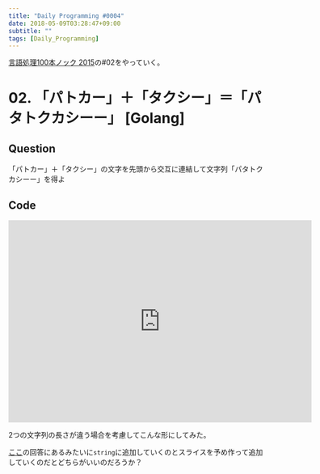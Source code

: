 ```yaml
---
title: "Daily Programming #0004"
date: 2018-05-09T03:28:47+09:00
subtitle: ""
tags: [Daily_Programming]
---
```


[言語処理100本ノック 2015][1]の#02をやっていく。

[1]:http://www.cl.ecei.tohoku.ac.jp/nlp100/#ch1

# 02. 「パトカー」＋「タクシー」＝「パタトクカシーー」 [Golang]

## Question

「パトカー」＋「タクシー」の文字を先頭から交互に連結して文字列「パタトクカシーー」を得よ

## Code

<iframe src='https://glot.io/snippets/f0uopsprkg/embed' frameborder='0' scrolling='no' sandbox='allow-forms allow-pointer-lock allow-popups allow-same-origin allow-scripts' width='600' height='400'></iframe>

2つの文字列の長さが違う場合を考慮してこんな形にしてみた。

[ここ][2]の回答にあるみたいに`string`に追加していくのとスライスを予め作って追加していくのだとどちらがいいのだろうか？

[2]:https://qiita.com/yukitomo/items/2e6be0f26905d8e3dd22#02-%E3%83%91%E3%83%88%E3%82%AB%E3%83%BC%E3%82%BF%E3%82%AF%E3%82%B7%E3%83%BC%E3%83%91%E3%82%BF%E3%83%88%E3%82%AF%E3%82%AB%E3%82%B7%E3%83%BC%E3%83%BC
